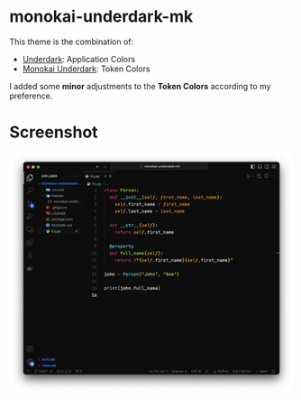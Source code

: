# monokai-underdark-mk

This theme is the combination of:

- [Underdark](https://marketplace.visualstudio.com/items?itemName=RolandoTaipe.Underdark): Application Colors
- [Monokai Underdark](https://marketplace.visualstudio.com/items?itemName=zrthxn.monokai-underdark): Token Colors

I added some **minor** adjustments to the **Token Colors** according to my preference.

# Screenshot

![Screenshot](Screenshot.png)
